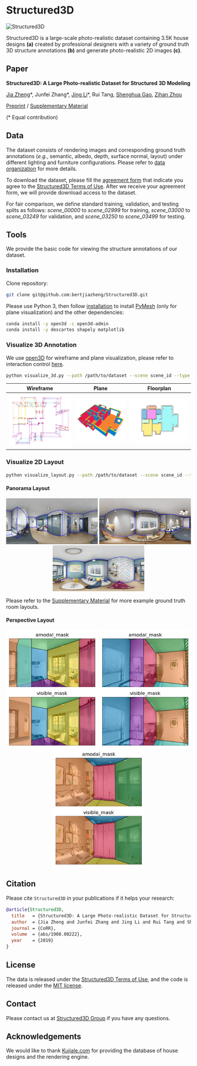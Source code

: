 # Structured3D

![Structured3D](https://structured3d-dataset.org/static/img/teaser.png)

Structured3D is a large-scale photo-realistic dataset containing 3.5K house designs **(a)** created by professional designers with a variety of ground truth 3D structure annotations **(b)** and generate photo-realistic 2D images **(c)**.

## Paper

**Structured3D: A Large Photo-realistic Dataset for Structured 3D Modeling**

[Jia Zheng](https://bertjiazheng.github.io/)\*, 
Junfei Zhang\*,
[Jing Li](https://cn.linkedin.com/in/jing-li-253b26139)\*, 
Rui Tang,
[Shenghua Gao](http://sist.shanghaitech.edu.cn/sist_en/2018/0820/c3846a31775/page.htm), 
[Zihan Zhou](https://faculty.ist.psu.edu/zzhou)


[Preprint](https://arxiv.org/pdf/1908.00222.pdf) / [Supplementary Material](https://drive.google.com/file/d/17F_jIfY_QKFNmsOSvzUFZwWKrr6YUMnQ)

(\* Equal contribution)

## Data

The dataset consists of rendering images and corresponding ground truth annotations (*e.g.*, semantic, albedo, depth, surface normal, layout) under different lighting and furniture configurations. Please refer to [data organization](data_organization.md) for more details.

To download the dataset, please fill the [agreement form](https://forms.gle/LXg4bcjC2aEjrL9o8) that indicate you agree to the [Structured3D Terms of Use](https://drive.google.com/open?id=13ZwWpU_557ZQccwOUJ8H5lvXD7MeZFMa). After we receive your agreement form, we will provide download access to the dataset. 

For fair comparison, we define standard training, validation, and testing splits as follows: *scene_00000* to *scene_02999* for training, *scene_03000* to *scene_03249* for validation, and *scene_03250* to *scene_03499* for testing.

## Tools

We provide the basic code for viewing the structure annotations of our dataset.

### Installation

Clone repository:
```bash
git clone git@github.com:bertjiazheng/Structured3D.git
```

Please use Python 3, then follow [installation](https://pymesh.readthedocs.io/en/latest/installation.html) to install [PyMesh](https://github.com/PyMesh/PyMesh) (only for plane visualization) and the other dependencies:
```bash
conda install -y open3d -c open3d-admin
conda install -y descartes shapely matplotlib
```

### Visualize 3D Annotation

We use [open3D](https://github.com/intel-isl/Open3D) for wireframe and plane visualization, please refer to interaction control [here](http://www.open3d.org/docs/tutorial/Basic/visualization.html#function-draw-geometries). 
```bash
python visualize_3d.py --path /path/to/dataset --scene scene_id --type wireframe/plane/floorplan
```

| Wireframe | Plane | Floorplan |
| --- | --- | --- |
| ![Wireframe](assets/3d/wireframe.png) | ![plane](assets/3d/plane.png) | ![floorplan](assets/3d/floorplan.png) |

### Visualize 2D Layout

```bash
python visualize_layout.py --path /path/to/dataset --scene scene_id --type perspective/panorama
```

#### Panorama Layout

<p align="center">
<img src="assets/pano_layout/scene_00000_485142.png" width="250">
<img src="assets/pano_layout/scene_00000_490854.png" width="250">
<img src="assets/pano_layout/scene_00000_492165.png" width="250">
</p>

Please refer to the [Supplementary Material](https://drive.google.com/file/d/17F_jIfY_QKFNmsOSvzUFZwWKrr6YUMnQ) for more example ground truth room layouts.

#### Perspective Layout

<p align="center">
<img src="assets/pers_layout/scene_00000_485142_0.png" width="250">
<img src="assets/pers_layout/scene_00000_485142_1.png" width="250">
<img src="assets/pers_layout/scene_00000_490854_2.png" width="250">
</p>

## Citation

Please cite `Structured3D` in your publications if it helps your research:
```bibtex
@article{Structured3D,
  title   = {Structured3D: A Large Photo-realistic Dataset for Structured 3D Modeling},
  author  = {Jia Zheng and Junfei Zhang and Jing Li and Rui Tang and Shenghua Gao and Zihan Zhou},
  journal = {CoRR},
  volume  = {abs/1908.00222},
  year    = {2019}
}
```

## License

The data is released under the [Structured3D Terms of Use](https://drive.google.com/open?id=13ZwWpU_557ZQccwOUJ8H5lvXD7MeZFMa), and the code is released under the [MIT license](LICENSE).

## Contact

Please contact us at [Structured3D Group](mailto:structured3d@googlegroups.com) if you have any questions.

## Acknowledgements

We would like to thank <a href="http://kujiale.com">Kujiale.com</a> for providing the database of house designs and the rendering engine.

